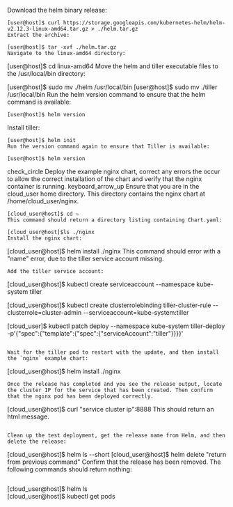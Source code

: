 
Download the helm binary release:

```
[user@host]$ curl https://storage.googleapis.com/kubernetes-helm/helm-v2.12.3-linux-amd64.tar.gz > ./helm.tar.gz
Extract the archive:
```
```
[user@host]$ tar -xvf ./helm.tar.gz
Navigate to the linux-amd64 directory:
```

[user@host]$ cd linux-amd64
Move the helm and tiller executable files to the /usr/local/bin directory:

[user@host]$ sudo mv ./helm /usr/local/bin
[user@host]$ sudo mv ./tiller /usr/local/bin
Run the helm version command to ensure that the helm command is available:

```
[user@host]$ helm version
```
Install tiller:

```
[user@host]$ helm init
Run the version command again to ensure that Tiller is available:
```
```
[user@host]$ helm version

```
check_circle
Deploy the example nginx chart, correct any errors the occur to allow the correct installation of the chart and verify that the nginx container is running.
keyboard_arrow_up
Ensure that you are in the cloud_user home directory. This directory contains the nginx chart at /home/cloud_user/nginx.
```
[cloud_user@host]$ cd ~
This command should return a directory listing containing Chart.yaml:
```

```
[cloud_user@host]$ls ./nginx
Install the nginx chart:

```
[cloud_user@host]$ helm install ./nginx
This command should error with a "name" error, due to the tiller service account missing.

```
Add the tiller service account:
```

[cloud_user@host]$ kubectl create serviceaccount --namespace kube-system tiller


[cloud_user@host]$ kubectl create clusterrolebinding tiller-cluster-rule --clusterrole=cluster-admin --serviceaccount=kube-system:tiller


[cloud_user]$ kubectl patch deploy --namespace kube-system tiller-deploy -p'{"spec":{"template":{"spec":{"serviceAccount":"tiller"}}}}'


```

Wait for the tiller pod to restart with the update, and then install the `nginx` example chart:

```
[cloud_user@host]$ helm install ./nginx

```
Once the release has completed and you see the release output, locate the cluster IP for the service that has been created. Then confirm that the nginx pod has been deployed correctly.

```
[cloud_user@host]$ curl "service cluster ip":8888
This should return an html message.

```

Clean up the test deployment, get the release name from Helm, and then delete the release:

```
[cloud_user@host]$ helm ls --short
[cloud_user@host]$ helm delete "return from previous command"
Confirm that the release has been removed. The following commands should return nothing:
```

```
[cloud_user@host]$ helm ls  
[cloud_user@host]$ kubectl get pods
```
